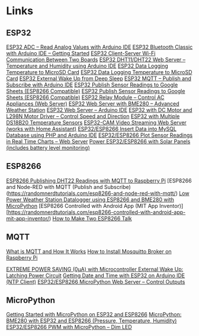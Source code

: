 # Links

## ESP32

[ESP32 ADC – Read Analog Values with Arduino IDE](https://randomnerdtutorials.com/esp32-adc-analog-read-arduino-ide/)
[ESP32 Bluetooth Classic with Arduino IDE – Getting Started](https://randomnerdtutorials.com/esp32-bluetooth-classic-arduino-ide/)
[ESP32 Client-Server Wi-Fi Communication Between Two Boards](https://randomnerdtutorials.com/esp32-client-server-wi-fi/)
[ESP32 DHT11/DHT22 Web Server – Temperature and Humidity using Arduino IDE](https://randomnerdtutorials.com/esp32-dht11-dht22-temperature-humidity-web-server-arduino-ide/)
[ESP32 Data Logging Temperature to MicroSD Card](https://randomnerdtutorials.com/esp32-data-logging-temperature-to-microsd-card/)
[ESP32 Data Logging Temperature to MicroSD Card](https://randomnerdtutorials.com/esp32-data-logging-temperature-to-microsd-card/)
[ESP32 External Wake Up from Deep Sleep](https://randomnerdtutorials.com/esp32-external-wake-up-deep-sleep/)
[ESP32 MQTT – Publish and Subscribe with Arduino IDE](https://randomnerdtutorials.com/esp32-mqtt-publish-subscribe-arduino-ide/)
[ESP32 Publish Sensor Readings to Google Sheets (ESP8266 Compatible)](https://randomnerdtutorials.com/esp32-esp8266-publish-sensor-readings-to-google-sheets/)
[ESP32 Publish Sensor Readings to Google Sheets (ESP8266 Compatible)](https://randomnerdtutorials.com/sp32-esp8266-publish-sensor-readings-to-google-sheets/)
[ESP32 Relay Module – Control AC Appliances (Web Server)](https://randomnerdtutorials.com/esp32-relay-module-ac-web-server/)
[ESP32 Web Server with BME280 – Advanced Weather Station](https://randomnerdtutorials.com/esp32-web-server-with-bme280-mini-weather-station/)
[ESP32 Web Server – Arduino IDE](https://randomnerdtutorials.com/esp32-web-server-arduino-ide/)
[ESP32 with DC Motor and L298N Motor Driver – Control Speed and Direction](https://randomnerdtutorials.com/esp32-dc-motor-l298n-motor-driver-control-speed-direction/)
[ESP32 with Multiple DS18B20 Temperature Sensors](https://randomnerdtutorials.com/esp32-multiple-ds18b20-temperature-sensors/)
[ESP32-CAM Video Streaming Web Server (works with Home Assistant)](https://randomnerdtutorials.com/esp32-cam-video-streaming-web-server-camera-home-assistant/)
[ESP32/ESP8266 Insert Data into MySQL Database using PHP and Arduino IDE](https://randomnerdtutorials.com/esp32-esp8266-mysql-database-php/)
[ESP32/ESP8266 Plot Sensor Readings in Real Time Charts – Web Server](https://randomnerdtutorials.com/esp32-esp8266-plot-chart-web-server/)
[Power ESP32/ESP8266 with Solar Panels (includes battery level monitoring)](https://randomnerdtutorials.com/power-esp32-esp8266-solar-panels-battery-level-monitoring/)

## ESP8266

[ESP8266 Publishing DHT22 Readings with MQTT to Raspberry Pi](https://randomnerdtutorials.com/esp8266-publishing-dht22-readings-with-mqtt-to-raspberry-pi/)
[ESP8266 and Node-RED with MQTT (Publish and Subscribe)(https://randomnerdtutorials.com/esp8266-and-node-red-with-mqtt/)
[Low Power Weather Station Datalogger using ESP8266 and BME280 with MicroPython](https://randomnerdtutorials.com/low-power-weather-station-datalogger-using-esp8266-bme280-micropython/)
[ESP8266 Controlled with Android App (MIT App Inventor)][https://randomnerdtutorials.com/esp8266-controlled-with-android-app-mit-app-inventor/)
[How to Make Two ESP8266 Talk](https://randomnerdtutorials.com/how-to-make-two-esp8266-talk/)
## MQTT
[What is MQTT and How It Works](https://randomnerdtutorials.com/what-is-mqtt-and-how-it-works/)
[How to Install Mosquitto Broker on Raspberry Pi](https://randomnerdtutorials.com/how-to-install-mosquitto-broker-on-raspberry-pi/)


[EXTREME POWER SAVING (0µA) with Microcontroller External Wake Up: Latching Power Circuit](https://randomnerdtutorials.com/power-saving-latching-circuit/)
[Getting Date and Time with ESP32 on Arduino IDE (NTP Client)](https://randomnerdtutorials.com/esp32-ntp-client-date-time-arduino-ide/)
[ESP32/ESP8266 MicroPython Web Server – Control Outputs](https://randomnerdtutorials.com/esp32-esp8266-micropython-web-server/)

## MicroPython
[Getting Started with MicroPython on ESP32 and ESP8266](https://randomnerdtutorials.com/getting-started-micropython-esp32-esp8266/)
[MicroPython: BME280 with ESP32 and ESP8266 (Pressure, Temperature, Humidity)](https://randomnerdtutorials.com/micropython-bme280-esp32-esp8266/)
[ESP32/ESP8266 PWM with MicroPython – Dim LED](https://randomnerdtutorials.com/esp32-esp8266-pwm-micropython/)


[]()
[]()
[]()
[]()
